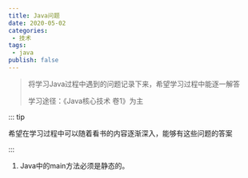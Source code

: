 ```yaml
---
title: Java问题
date: 2020-05-02
categories:
 - 技术
tags:
 - java
publish: false
---
```


> 将学习Java过程中遇到的问题记录下来，希望学习过程中能逐一解答
>
> 学习途径：《Java核心技术 卷1》为主

::: tip

希望在学习过程中可以随着看书的内容逐渐深入，能够有这些问题的答案

:::

1. Java中的main方法必须是静态的。











